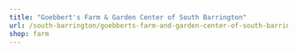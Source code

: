 ```yaml
---
title: "Goebbert's Farm & Garden Center of South Barrington"
url: /south-barrington/goebberts-farm-and-garden-center-of-south-barrington/
shop: farm
---
```

